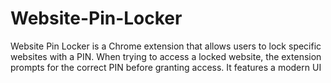 # Website-Pin-Locker
Website Pin Locker is a Chrome extension that allows users to lock specific websites with a PIN. When trying to access a locked website, the extension prompts for the correct PIN before granting access. It features a modern UI
